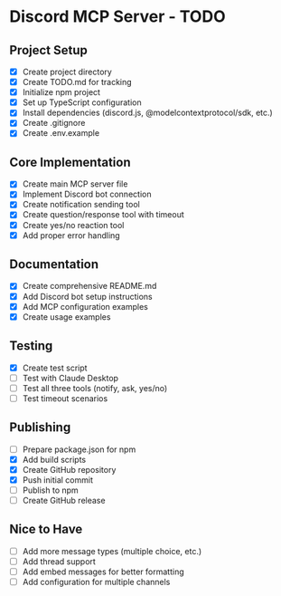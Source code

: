 # Discord MCP Server - TODO

## Project Setup
- [x] Create project directory
- [x] Create TODO.md for tracking
- [x] Initialize npm project
- [x] Set up TypeScript configuration
- [x] Install dependencies (discord.js, @modelcontextprotocol/sdk, etc.)
- [x] Create .gitignore
- [x] Create .env.example

## Core Implementation
- [x] Create main MCP server file
- [x] Implement Discord bot connection
- [x] Create notification sending tool
- [x] Create question/response tool with timeout
- [x] Create yes/no reaction tool
- [x] Add proper error handling

## Documentation
- [x] Create comprehensive README.md
- [x] Add Discord bot setup instructions
- [x] Add MCP configuration examples
- [x] Create usage examples

## Testing
- [x] Create test script
- [ ] Test with Claude Desktop
- [ ] Test all three tools (notify, ask, yes/no)
- [ ] Test timeout scenarios

## Publishing
- [ ] Prepare package.json for npm
- [x] Add build scripts
- [x] Create GitHub repository  
- [x] Push initial commit
- [ ] Publish to npm
- [ ] Create GitHub release

## Nice to Have
- [ ] Add more message types (multiple choice, etc.)
- [ ] Add thread support
- [ ] Add embed messages for better formatting
- [ ] Add configuration for multiple channels
